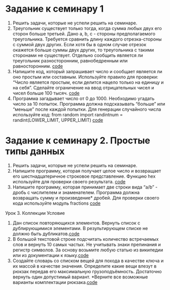 # Задание к семинару 1
1. Решить задачи, которые не успели решить на семинаре.
2. Треугольник существует только тогда, когда сумма любых двух его сторон больше третьей. Дано a, b, c - стороны предполагаемого треугольника. Требуется сравнить длину каждого отрезка-стороны с суммой двух других. Если хотя бы в одном случае отрезок окажется больше суммы двух других, то треугольника с такими сторонами не существует. Отдельно сообщить является ли треугольник разносторонним, равнобедренным или равносторонним. [code](./sem_1/hw_1.py)
3. Напишите код, который запрашивает число и сообщает является ли оно простым или составным. Используйте правило для проверки: “Число является простым, если делится нацело только на единицу и на себя”. Сделайте ограничение на ввод отрицательных чисел и чисел больше 100 тысяч. [code](./sem_1/hw_2.py)
4. Программа загадывает число от 0 до 1000. Необходимо угадать число за 10 попыток. Программа должна подсказывать “больше” или “меньше” после каждой попытки. Для генерации случайного числа используйте код:
from random import randintnum = randint(LOWER_LIMIT, UPPER_LIMIT) [code](./sem_1/hw_3.py)


# Задание к семинару 2. Простые типы данных
1. Решить задачи, которые не успели решить на семинаре.
2. Напишите программу, которая получает целое число и возвращает его шестнадцатеричное строковое представление. Функцию hex используйте для проверки своего результата. [code](./sem_2/hw_1.py)
3. Напишите программу, которая принимает две строки вида “a/b” - дробь с числителем и знаменателем. Программа должна возвращать сумму и произведение* дробей. Для проверки своего кода используйте модуль fractions [code](./sem_2/hw_2.py)

Урок 3. Коллекции
Условие
1. Дан список повторяющихся элементов. Вернуть список с дублирующимися элементами.
В результирующем списке не должно быть дубликатов.[code](./sem_3/hw_1.py)
2. В большой текстовой строке подсчитать количество встречаемых слов
и вернуть 10 самых частых. Не учитывать знаки препинания и регистр символов. 
За основу возьмите любую статью из википедии или из документации к языку.[code](./sem_3/hw_2.py)
3. Создайте словарь со списком вещей для похода в качестве ключа и их массой
в качестве значения. Определите какие вещи влезут в рюкзак передав его
максимальную грузоподъёмность. Достаточно вернуть один допустимый вариант.
*Верните все возможные варианты комплектации рюкзака.[code](./sem_3/hw_3.py)
